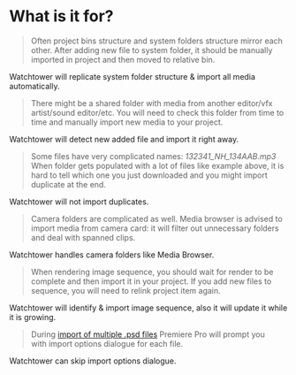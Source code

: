 # What is it for?

> Often project bins structure and system folders structure mirror each other. After adding new file to system folder, it should be manually imported in project and then moved to relative bin.

Watchtower will replicate system folder structure & import all media automatically.

> There might be a shared folder with media from another editor/vfx artist/sound editor/etc. You will need to check this folder from time to time and manually import new media to your project.

Watchtower will detect new added file and import it right away.

> Some files have very complicated names: _132341\_NH\_134AAB.mp3_  
> When folder gets populated with a lot of files like example above, it is hard to tell which one you just downloaded and you might import duplicate at the end.

Watchtower will not import duplicates.

> Camera folders are complicated as well. Media browser is advised to import media from camera card: it will filter out unnecessary folders and deal with spanned clips.

Watchtower handles camera folders like Media Browser.

> When rendering image sequence, you should wait for render to be complete and then import it in your project. If you add new files to sequence, you will need to relink project item again.

Watchtower will identify & import image sequence, also it will update it while it is growing.

> During [import of multiple .psd files](https://youtu.be/tyyR6Q6W4kY) Premiere Pro will prompt you  
> with import options dialogue for each file.

Watchtower can skip import options dialogue.

